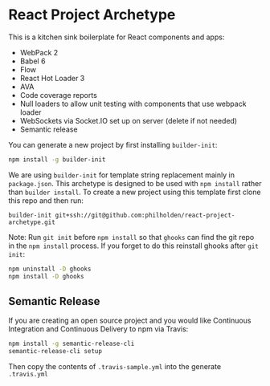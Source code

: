 # React Project Archetype

This is a kitchen sink boilerplate for React components and apps:

* WebPack 2
* Babel 6
* Flow
* React Hot Loader 3
* AVA
* Code coverage reports
* Null loaders to allow unit testing with components that use webpack loader 
* WebSockets via Socket.IO set up on server (delete if not needed)
* Semantic release

You can generate a new project by first installing `builder-init`:

```bash
npm install -g builder-init
```

We are using `builder-init` for template string replacement mainly in `package.json`. This archetype is designed to be used with `npm install` rather than `builder install`. To create a new project using this template first clone this repo and then run:

```
builder-init git+ssh://git@github.com:philholden/react-project-archetype.git
``` 

Note: Run `git init` before `npm install` so that `ghooks` can find the git repo in the `npm install` process. If you forget to do this reinstall ghooks after `git init`:

```bash
npm uninstall -D ghooks
npm install -D ghooks
```

## Semantic Release

If you are creating an open source project and you would like Continuous Integration and Continuous Delivery to npm via Travis:

```bash
npm install -g semantic-release-cli  
semantic-release-cli setup
```

Then copy the contents of `.travis-sample.yml` into the generate `.travis.yml` 
